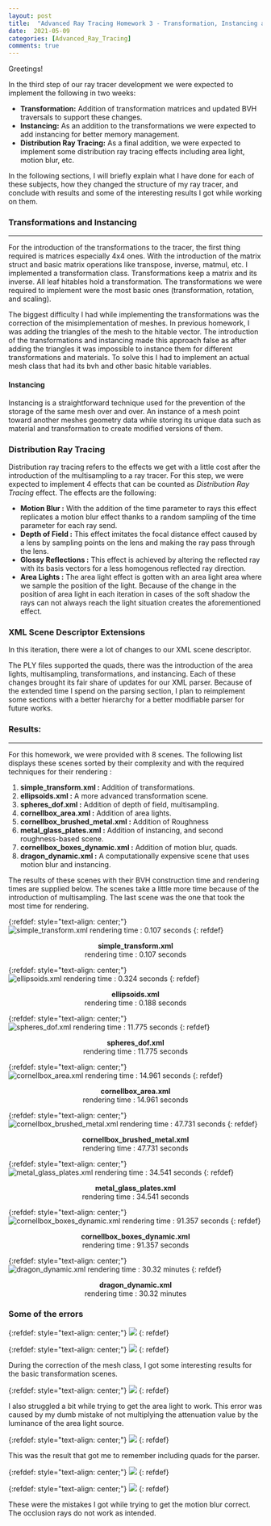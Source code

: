 ```yaml
---
layout: post
title:  "Advanced Ray Tracing Homework 3 - Transformation, Instancing and Distribution Ray Tracing"
date:  2021-05-09
categories: [Advanced_Ray_Tracing]
comments: true
---
```


Greetings!

In the third step of our ray tracer development we were expected to implement the following in two weeks:
- **Transformation:** Addition of transformation matrices and updated BVH traversals to support these changes.
- **Instancing:** As an addition to the transformations we were expected to add instancing for better memory management.
- **Distribution Ray Tracing:** As a final addition, we were expected to implement some distribution ray tracing effects including area light, motion blur, etc.

In the following sections, I will briefly explain what I have done for each of these subjects, how they changed the structure of my ray tracer, and conclude with results and some of the interesting results I got while working on them.

### Transformations and Instancing
______________________________
For the introduction of the transformations to the tracer, the first thing required is matrices especially 4x4 ones. With the introduction of the matrix struct and basic matrix operations like transpose, inverse, matmul, etc. I implemented a transformation class. Transformations keep a matrix and its inverse. All leaf hitables hold a transformation. The transformations we were required to implement were the most basic ones (transformation, rotation, and scaling).

The biggest difficulty I had while implementing the transformations was the correction of the misimplementation of meshes. In previous homework, I was adding the triangles of the mesh to the hitable vector. The introduction of the transformations and instancing made this approach false as after adding the triangles it was impossible to instance them for different transformations and materials. To solve this I had to implement an actual mesh class that had its bvh and other basic hitable variables.

#### Instancing 

Instancing is a straightforward technique used for the prevention of the storage of the same mesh over and over. An instance of a mesh point toward another meshes geometry data while storing its unique data such as material and transformation to create modified versions of them.

### Distribution Ray Tracing

Distribution ray tracing refers to the effects we get with a little cost after the introduction of the multisampling to a ray tracer. For this step, we were expected to implement 4 effects that can be counted as *Distribution Ray Tracing* effect. The effects are the following:

- **Motion Blur :** With the addition of the time parameter to rays this effect replicates a motion blur effect thanks to a random sampling of the time parameter for each ray send.
- **Depth of Field :** This effect imitates the focal distance effect caused by a lens by sampling points on the lens and making the ray pass through the lens.
- **Glossy Reflections :** This effect is achieved by altering the reflected ray with its basis vectors for a less homogenous reflected ray direction.
- **Area Lights :** The area light effect is gotten with an area light area where we sample the position of the light. Because of the change in the position of area light in each iteration in cases of the soft shadow the rays can not always reach the light situation creates the aforementioned effect.


### XML Scene Descriptor Extensions

In this iteration, there were a lot of changes to our XML scene descriptor.

The PLY files supported the quads, there was the introduction of the area lights, multisampling, transformations, and instancing. Each of these changes brought its fair share of updates for our XML parser. Because of the extended time I spend on the parsing section, I plan to reimplement some sections with a better hierarchy for a better modifiable parser for future works.

### Results:
_______________________________

For this homework, we were provided with 8 scenes. The following list displays these scenes sorted by their complexity and with the required techniques for their rendering :
1. **simple_transform.xml :** Addition of transformations.
2. **ellipsoids.xml :** A more advanced transformation scene.
3. **spheres_dof.xml :** Addition of depth of field, multisampling.
4. **cornellbox_area.xml :** Addition of area lights.
5. **cornellbox_brushed_metal.xml :** Addition of Roughness
6. **metal_glass_plates.xml :** Addition of instancing, and second roughness-based scene.
7. **cornellbox_boxes_dynamic.xml :** Addition of motion blur, quads.
8. **dragon_dynamic.xml :** A computationally expensive scene that uses motion blur and instancing.

The results of these scenes with their BVH construction time and rendering times are supplied below. The scenes take a little more time because of the introduction of multisampling. The last scene was the one that took the most time for rendering.

{:refdef: style="text-align: center;"}
![simple_transform.xml rendering time : 0.107 seconds](/assets/img/advanced_ray_tracing_hw3/final/simple_transform.png)
{: refdef}
<center><b> simple_transform.xml </b></center>
<center>rendering time : 0.107 seconds </center>

{:refdef: style="text-align: center;"}
![ellipsoids.xml rendering time : 0.324 seconds](/assets/img/advanced_ray_tracing_hw3/final/ellipsoids.png)
{: refdef}
<center><b> ellipsoids.xml </b></center>
<center>rendering time : 0.188 seconds </center>

{:refdef: style="text-align: center;"}
![spheres_dof.xml rendering time : 11.775 seconds](/assets/img/advanced_ray_tracing_hw3/final/spheres_dof.png)
{: refdef}
<center><b> spheres_dof.xml </b></center>
<center>rendering time : 11.775 seconds </center>

{:refdef: style="text-align: center;"}
![cornellbox_area.xml rendering time : 14.961 seconds](/assets/img/advanced_ray_tracing_hw3/final/cornellbox_area.png)
{: refdef}
<center><b> cornellbox_area.xml </b></center>
<center>rendering time : 14.961 seconds </center>

{:refdef: style="text-align: center;"}
![cornellbox_brushed_metal.xml rendering time : 47.731 seconds](/assets/img/advanced_ray_tracing_hw3/final/cornellbox_brushed_metal.png)
{: refdef}
<center><b> cornellbox_brushed_metal.xml </b></center>
<center>rendering time : 47.731 seconds </center>

{:refdef: style="text-align: center;"}
![metal_glass_plates.xml rendering time : 34.541 seconds](/assets/img/advanced_ray_tracing_hw3/final/metal_glass_plates.png)
{: refdef}
<center><b> metal_glass_plates.xml </b></center>
<center>rendering time : 34.541 seconds </center>

{:refdef: style="text-align: center;"}
![cornellbox_boxes_dynamic.xml rendering time : 91.357 seconds](/assets/img/advanced_ray_tracing_hw3/final/cornellbox_boxes_dynamic.png)
{: refdef}
<center><b> cornellbox_boxes_dynamic.xml </b></center>
<center>rendering time : 91.357 seconds </center>

{:refdef: style="text-align: center;"}
![dragon_dynamic.xml rendering time : 30.32 minutes](/assets/img/advanced_ray_tracing_hw3/final/dragon_dynamic.png)
{: refdef}
<center><b> dragon_dynamic.xml </b></center>
<center>rendering time : 30.32 minutes </center>

### Some of the errors

{:refdef: style="text-align: center;"}
![](/assets/img/advanced_ray_tracing_hw3/simple_transform.png)
{: refdef}

{:refdef: style="text-align: center;"}
![](/assets/img/advanced_ray_tracing_hw3/ellipsoids.png)
{: refdef}

During the correction of the mesh class, I got some interesting results for the basic transformation scenes.

{:refdef: style="text-align: center;"}
![](/assets/img/advanced_ray_tracing_hw3/cornellbox_area.png)
{: refdef}

I also struggled a bit while trying to get the area light to work. This error was caused by my dumb mistake of not multiplying the attenuation value by the luminance of the area light source.


{:refdef: style="text-align: center;"}
![](/assets/img/advanced_ray_tracing_hw3/cornellbox_boxes_dynamic.png)
{: refdef}

This was the result that got me to remember including quads for the parser.


{:refdef: style="text-align: center;"}
![](/assets/img/advanced_ray_tracing_hw3/darkcorn.png)
{: refdef}

{:refdef: style="text-align: center;"}
![](/assets/img/advanced_ray_tracing_hw3/darkdargon.png)
{: refdef}

These were the mistakes I got while trying to get the motion blur correct. The occlusion rays do not work as intended.